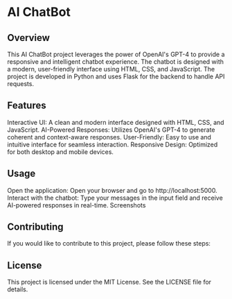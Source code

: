 # AI ChatBot

## Overview
This AI ChatBot project leverages the power of OpenAI's GPT-4 to provide a responsive and intelligent chatbot experience. The chatbot is designed with a modern, user-friendly interface using HTML, CSS, and JavaScript. The project is developed in Python and uses Flask for the backend to handle API requests.

## Features
Interactive UI: A clean and modern interface designed with HTML, CSS, and JavaScript.
AI-Powered Responses: Utilizes OpenAI's GPT-4 to generate coherent and context-aware responses.
User-Friendly: Easy to use and intuitive interface for seamless interaction.
Responsive Design: Optimized for both desktop and mobile devices.

## Usage
Open the application: Open your browser and go to http://localhost:5000.
Interact with the chatbot: Type your messages in the input field and receive AI-powered responses in real-time.
Screenshots

## Contributing
If you would like to contribute to this project, please follow these steps:

## License
This project is licensed under the MIT License. See the LICENSE file for details.
